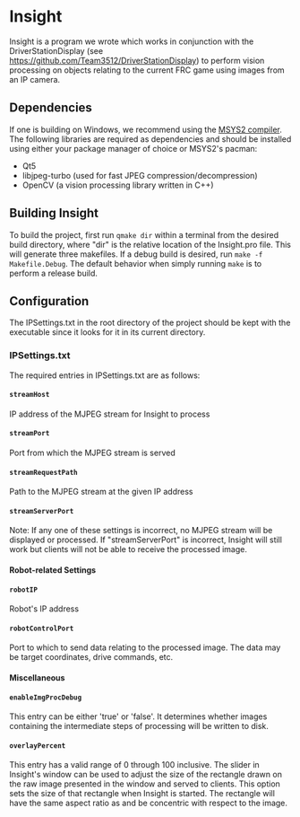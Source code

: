 # Insight

Insight is a program we wrote which works in conjunction with the DriverStationDisplay (see https://github.com/Team3512/DriverStationDisplay) to perform vision processing on objects relating to the current FRC game using images from an IP camera.

## Dependencies

If one is building on Windows, we recommend using the [MSYS2 compiler](https://msys2.github.io/). The following libraries are required as dependencies and should be installed using either your package manager of choice or MSYS2's pacman:

* Qt5
* libjpeg-turbo (used for fast JPEG compression/decompression)
* OpenCV (a vision processing library written in C++)

## Building Insight

To build the project, first run `qmake dir` within a terminal from the desired build directory, where "dir" is the relative location of the Insight.pro file. This will generate three makefiles. If a debug build is desired, run `make -f Makefile.Debug`. The default behavior when simply running `make` is to perform a release build.

## Configuration

The IPSettings.txt in the root directory of the project should be kept with the executable since it looks for it in its current directory.

### IPSettings.txt

The required entries in IPSettings.txt are as follows:

#### `streamHost`

IP address of the MJPEG stream for Insight to process

#### `streamPort`

Port from which the MJPEG stream is served

#### `streamRequestPath`

Path to the MJPEG stream at the given IP address

#### `streamServerPort`

Note: If any one of these settings is incorrect, no MJPEG stream will be displayed or processed. If "streamServerPort" is incorrect, Insight will still work but clients will not be able to receive the processed image.

#### Robot-related Settings

#### `robotIP`

Robot's IP address

#### `robotControlPort`

Port to which to send data relating to the processed image. The data may be target coordinates, drive commands, etc.

#### Miscellaneous

#### `enableImgProcDebug`

This entry can be either 'true' or 'false'. It determines whether images containing the intermediate steps of processing will be written to disk.

#### `overlayPercent`

This entry has a valid range of 0 through 100 inclusive. The slider in Insight's window can be used to adjust the size of the rectangle drawn on the raw image presented in the window and served to clients. This option sets the size of that rectangle when Insight is started. The rectangle will have the same aspect ratio as and be concentric with respect to the image.
